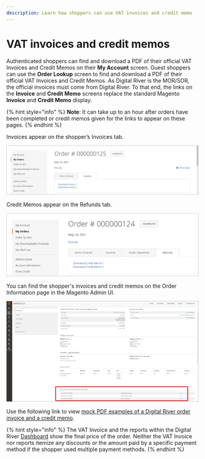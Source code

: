 ```yaml
---
description: Learn how shoppers can use VAT invoices and credit memo
---
```


# VAT invoices and credit memos

Authenticated shoppers can find and download a PDF of their official VAT Invoices and Credit Memos on their **My Account** screen. Guest shoppers can use the **Order Lookup** screen to find and download a PDF of their official VAT Invoices and Credit Memos. As Digital River is the MOR/SOR, the official invoices must come from Digital River. To that end, the links on the **Invoice** and **Credit Memo** screens replace the standard Magento **Invoice** and **Credit Memo** display.&#x20;

{% hint style="info" %}
**Note**: It can take up to an hour after orders have been completed or credit memos given for the links to appear on these pages.
{% endhint %}

Invoices appear on the shopper’s Invoices tab.

![](<../../.gitbook/assets/VAT invoice 1 (5).png>)

Credit Memos appear on the Refunds tab.

![](<../../.gitbook/assets/VAT invoice 2 (2).png>)

You can find the shopper's invoices and credit memos on the Order Information page in the Magento Admin UI.

![](../../.gitbook/assets/Invoicesandcreditmemos.PNG)

Use the following link to view [mock PDF examples of a Digital River order invoice and a credit memo](https://docs.digitalriver.com/digital-river-api/order-management/orders/accessing-invoices-and-credit-memos#mock-order-invoices-and-credit-memos).

{% hint style="info" %}
The VAT Invoice and the reports within the Digital River [Dashboard](https://dashboard.digitalriver.com/login) show the final price of the order. Neither the VAT Invoice nor reports itemize any discounts or the amount paid by a specific payment method if the shopper used multiple payment methods.
{% endhint %}
